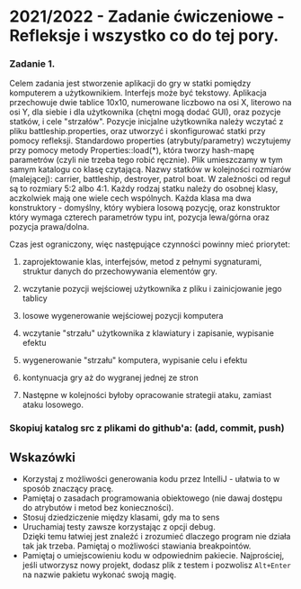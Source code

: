 # 2021/2022 - Zadanie ćwiczeniowe - Refleksje i wszystko co do tej pory.


### Zadanie 1.

Celem zadania jest stworzenie aplikacji do gry w statki pomiędzy komputerem a użytkownikiem. Interfejs może być tekstowy. Aplikacja przechowuje dwie tablice 10x10, numerowane liczbowo na osi X, literowo na osi Y, dla siebie i dla użytkownika (chętni mogą dodać GUI), oraz pozycje statków, i cele "strzałów". Pozycje inicjalne użytkownika należy wczytać z pliku battleship.properties, oraz utworzyć i skonfigurować statki przy pomocy refleksji. Standardowo properties (atrybuty/parametry) wczytujemy przy pomocy metody Properties::load(*), która tworzy hash-mapę parametrów (czyli nie trzeba tego robić ręcznie). Plik umieszczamy w tym samym katalogu co klasę czytającą. Nazwy statków w kolejności rozmiarów (malejącej): carrier, battleship, destroyer, patrol boat. W zależności od reguł są to rozmiary 5:2 albo 4:1.
Każdy rodzaj statku należy do osobnej klasy, aczkolwiek mają one wiele cech wspólnych. Każda klasa ma dwa konstruktory - domyślny, który wybiera losową pozycję, oraz konstruktor który wymaga czterech parametrów typu int, pozycja lewa/górna oraz pozycja prawa/dolna.  

Czas jest ograniczony, więc następujące czynności powinny mieć priorytet:  
1. zaprojektowanie klas, interfejsów, metod z pełnymi sygnaturami, struktur danych do przechowywania elementów gry.  
2. wczytanie pozycji wejściowej użytkownika z pliku i zainicjowanie jego tablicy  
3. losowe wygenerowanie wejściowej pozycji komputera  
4. wczytanie "strzału" użytkownika z klawiatury i zapisanie, wypisanie efektu  
5. wygenerowanie "strzału" komputera, wypisanie celu i efektu  
6. kontynuacja gry aż do wygranej jednej ze stron  
  
7. Następne w kolejności byłoby opracowanie strategii ataku, zamiast ataku losowego.   



### Skopiuj katalog src z plikami do github'a: (add, commit, push)



## Wskazówki
- Korzystaj z możliwości generowania kodu przez IntelliJ - ułatwia to w sposób znaczący pracę. 
- Pamiętaj o zasadach programowania obiektowego (nie dawaj dostępu do atrybutów i metod bez konieczności).
- Stosuj dziedziczenie między klasami, gdy ma to sens
- Uruchamiaj testy zawsze korzystając z opcji debug.  
Dzięki temu łatwiej jest znaleźć i zrozumieć dlaczego program nie działa tak jak trzeba.  Pamiętaj o możliwości stawiania breakpointów.
- Pamiętaj o umiejscowieniu kodu w odpowiednim pakiecie. 
Najprościej, jeśli utworzysz nowy projekt, dodasz plik z testem i pozwolisz `Alt+Enter` 
na nazwie pakietu wykonać swoją magię.

